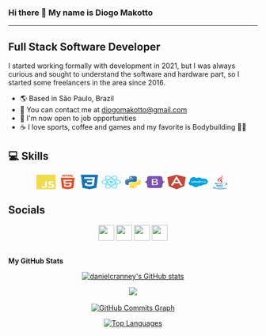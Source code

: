 ### Hi there 👋 My name is Diogo Makotto
-----------------------------------

Full Stack Software Developer 
-----------------------------------

I started working formally with development in 2021, but I was always curious and sought to understand the software and hardware part, so I started some freelancers in the area since 2016.

* 🌎 Based in São Paulo, Brazil
* 📧 You can contact me at [diogomakotto@gmail.com](mailto:diogomakotto@gmail.com)
* 🔨 I'm now open to job opportunities
* ☕ I love sports, coffee and games and my favorite is Bodybuilding 🏋️‍♀️


 ## 💻 Skills
 
<div align="center" style="display: inline_block">
    <img align="center" alt="Makotto-Js" height="30" width="40" src="https://raw.githubusercontent.com/devicons/devicon/master/icons/javascript/javascript-plain.svg">
      <img align="center" alt="Makotto-HTML" height="30" width="40" src="https://raw.githubusercontent.com/devicons/devicon/1119b9f84c0290e0f0b38982099a2bd027a48bf1/icons/html5/html5-plain-wordmark.svg">
  <img align="center" alt="Makotto-CSS" height="30" width="40" src="https://raw.githubusercontent.com/devicons/devicon/1119b9f84c0290e0f0b38982099a2bd027a48bf1/icons/css3/css3-plain.svg">
  <img align="center" alt="Makotto-React" height="30" width="40" src="https://raw.githubusercontent.com/devicons/devicon/1119b9f84c0290e0f0b38982099a2bd027a48bf1/icons/react/react-original.svg"> 
  <img align="center" alt="Makotto-Python" height="30" width="40" src="https://raw.githubusercontent.com/devicons/devicon/master/icons/python/python-original.svg">
  <img align="center" alt="Makotto-bootstrap" height="30" width="40" src="https://raw.githubusercontent.com/devicons/devicon/1119b9f84c0290e0f0b38982099a2bd027a48bf1/icons/bootstrap/bootstrap-plain.svg">
   <img align="center" alt="Makotto-Angular" height="30" width="40" src="https://raw.githubusercontent.com/devicons/devicon/1119b9f84c0290e0f0b38982099a2bd027a48bf1/icons/angularjs/angularjs-plain.svg">
  <img align="center" alt="Makotto-Salesforce" height="30" width="40" src="https://github.com/devicons/devicon/blob/master/icons/salesforce/salesforce-original.svg"> 
  <img align="center" alt="Makotto-Java" height="30" width="40" src="https://github.com/devicons/devicon/blob/master/icons/java/java-original.svg"> 
</div>

## Socials

<p align="center">
  
  <a href="https://github.com/DiogoMakotto" target="_blank" rel="noreferrer">
   <img src="https://raw.githubusercontent.com/danielcranney/readme-generator/main/public/icons/socials/github-dark.svg" width="32" height="32" /></a>
 <a href="https://www.linkedin.com/in/diogomakotto/" target="_blank"><img src="https://raw.githubusercontent.com/danielcranney/readme-generator/main/public/icons/socials/linkedin.svg" width="32" height="32"></a> 
  <a href="https://pt.stackoverflow.com/users/283654/diogomakotto" target="_blank" rel="noreferrer"><img src="https://raw.githubusercontent.com/danielcranney/readme-generator/main/public/icons/socials/stackoverflow.svg" width="32" height="32" /></a>
  <a href="discordapp.com/users/334709094227116032" target="_blank" rel="noreferrer"><img src="https://raw.githubusercontent.com/danielcranney/readme-generator/main/public/icons/socials/discord.svg" width="32" height="32" /></a>
   
</p>
  
##

<b>My GitHub Stats</b>
<div align="center">

  <a  href="http://www.github.com/dDiogoMakotto"><img src="https://github-readme-stats.vercel.app/api?username=DiogoMakotto&show_icons=true&hide=&count_private=true&title_color=3382ed&text_color=ffffff&icon_color=3382ed&bg_color=1c1917&hide_border=true&show_icons=true" alt="danielcranney's GitHub stats" /></a>
  
  <a href="http://www.github.com/DiogoMakotto"><img src="https://github-readme-streak-stats.herokuapp.com/?user=DiogoMakotto&stroke=ffffff&background=1c1917&ring=3382ed&fire=3382ed&currStreakNum=ffffff&currStreakLabel=3382ed&sideNums=ffffff&sideLabels=ffffff&dates=ffffff&hide_border=true" /></a>
  
  <a href="http://www.github.com/DiogoMakotto"><img src="https://activity-graph.herokuapp.com/graph?username=DiogoMakotto&bg_color=1c1917&color=ffffff&line=3382ed&point=ffffff&area_color=1c1917&area=true&hide_border=true&custom_title=GitHub%20Commits%20Graph" alt="GitHub Commits Graph" /></a>
  
  <a href="https://github.com/DiogoMakotto" align="left"><img src="https://github-readme-stats.vercel.app/api/top-langs/?username=DiogoMakotto&langs_count=10&title_color=3382ed&text_color=ffffff&icon_color=3382ed&bg_color=1c1917&hide_border=true&locale=en&custom_title=Top%20%Languages" alt="Top Languages" /></a> 
</div>
